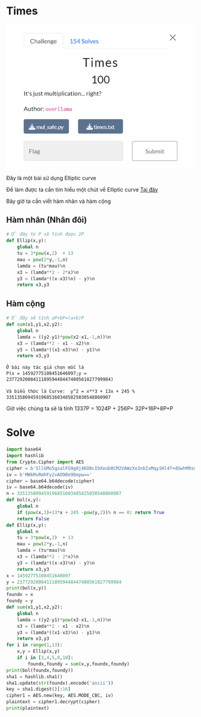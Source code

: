 # Times
![alt text](../image/bai3.png)

Đây là một bài sử dụng Elliptic curve

Để làm được ta cần tìm hiểu một chút về Elliptic curve [Tại đây](https://en.wikipedia.org/wiki/Elliptic_curve)

Bây giờ ta cần viết hàm nhân và hàm cộng 

## Hàm nhân (Nhân đôi)
```python
# Ở đây từ P sẽ tính được 2P
def Ellip(x,y):
    global n
    tu = 3*pow(x,2)  + 13
    mau = pow(2*y,-1,n)
    lamda = (tu*mau)%n
    x3 = (lamda**2 - 2*x)%n
    y3 = (lamda*((x-x3)%n) - y)%n
    return x3,y3 
```
## Hàm cộng
```python
# Ở đây sẽ tính aP+bP=(a+b)P
def sum(x1,y1,x2,y2):
    global n
    lamda = ((y2-y1)*pow(x2-x1,-1,n))%n 
    x3 = (lamda**2 - x1 - x2)%n
    y3 = (lamda*((x1-x3)%n) - y1)%n
    return x3,y3
```

    Ở bài này tác giả chọn mốc là 
    P(x = 14592775108451646097;y = 237729200841118959448447480561827799984) 
    
    Và biểu thức là Curve:  y^2 = x**3 + 13x + 245 % 335135809459196851603485825030548860907

Giờ việc chúng ta sẽ là tính 1337P = 1024P + 256P+ 32P+16P+8P+P

# Solve
```python
import base64
import hashlib
from Crypto.Cipher import AES 
cipher = b'SllGMo5gxalFG9g8j4KO0cIbXeub0CM2VAWzXo3nbIxMqy1Hl4f+dGwhM9sm793NikYA0EjxvFyRMcU2tKj54Q=='
iv = b'MWkMvRmhFy2vAO9Be9Depw=='
cipher = base64.b64decode(cipher)
iv = base64.b64decode(iv)
n = 335135809459196851603485825030548860907
def bol(x,y):
    global n
    if (pow(x,3)+13*x + 245 -pow(y,2))% n == 0: return True
    return False
def Ellip(x,y):
    global n
    tu = 3*pow(x,2)  + 13
    mau = pow(2*y,-1,n)
    lamda = (tu*mau)%n
    x3 = (lamda**2 - 2*x)%n
    y3 = (lamda*((x-x3)%n) - y)%n
    return x3,y3 
x = 14592775108451646097
y = 237729200841118959448447480561827799984 
print(bol(x,y))
foundx = x
foundy = y
def sum(x1,y1,x2,y2):
    global n
    lamda = ((y2-y1)*pow(x2-x1,-1,n))%n 
    x3 = (lamda**2 - x1 - x2)%n
    y3 = (lamda*((x1-x3)%n) - y1)%n
    return x3,y3
for i in range(1,13):
    x,y = Ellip(x,y)
    if i in [3,4,5,8,10]:
        foundx,foundy = sum(x,y,foundx,foundy)
print(bol(foundx,foundy))
sha1 = hashlib.sha1()
sha1.update(str(foundx).encode('ascii'))
key = sha1.digest()[:16]
cipher1 = AES.new(key, AES.MODE_CBC, iv)
plaintext = cipher1.decrypt(cipher)
print(plaintext)
```
